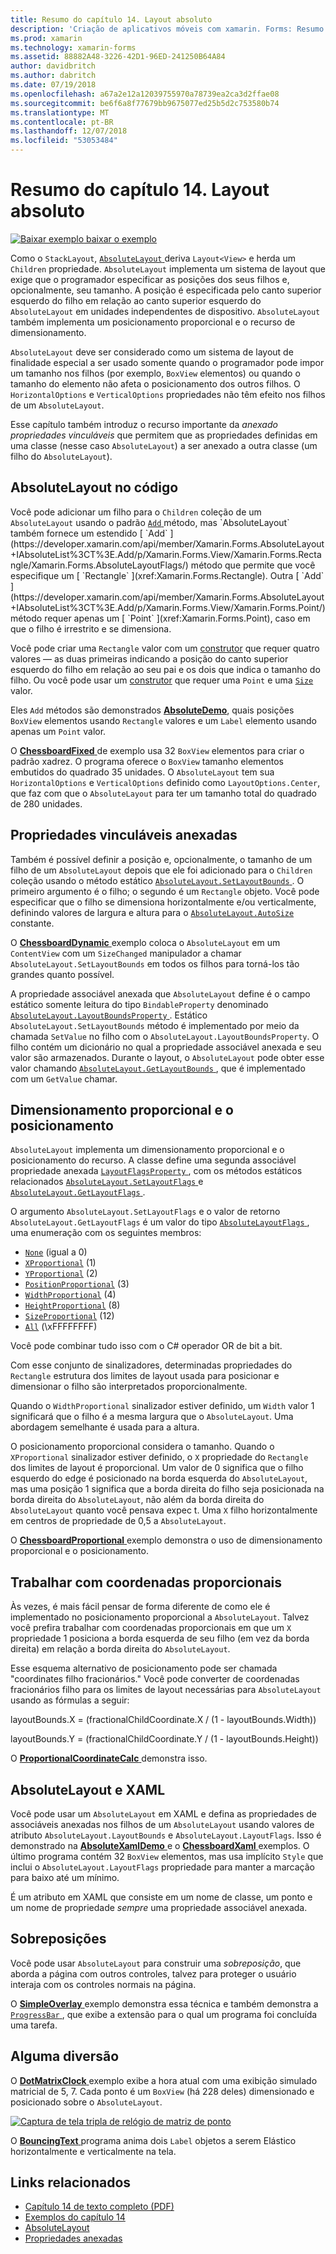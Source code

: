 ```yaml
---
title: Resumo do capítulo 14. Layout absoluto
description: 'Criação de aplicativos móveis com xamarin. Forms: Resumo do capítulo 14. Layout absoluto'
ms.prod: xamarin
ms.technology: xamarin-forms
ms.assetid: 88882A48-3226-42D1-96ED-241250B64A84
author: davidbritch
ms.author: dabritch
ms.date: 07/19/2018
ms.openlocfilehash: a67a2e12a12039755970a78739ea2ca3d2ffae08
ms.sourcegitcommit: be6f6a8f77679bb9675077ed25b5d2c753580b74
ms.translationtype: MT
ms.contentlocale: pt-BR
ms.lasthandoff: 12/07/2018
ms.locfileid: "53053484"
---
```

# <a name="summary-of-chapter-14-absolute-layout"></a>Resumo do capítulo 14. Layout absoluto

[![Baixar exemplo](~/media/shared/download.png) baixar o exemplo](https://github.com/xamarin/xamarin-forms-book-samples/tree/master/Chapter14)

Como o `StackLayout`, [ `AbsoluteLayout` ](xref:Xamarin.Forms.AbsoluteLayout) deriva `Layout<View>` e herda um `Children` propriedade. `AbsoluteLayout` implementa um sistema de layout que exige que o programador especificar as posições dos seus filhos e, opcionalmente, seu tamanho. A posição é especificada pelo canto superior esquerdo do filho em relação ao canto superior esquerdo do `AbsoluteLayout` em unidades independentes de dispositivo. `AbsoluteLayout` também implementa um posicionamento proporcional e o recurso de dimensionamento.

`AbsoluteLayout` deve ser considerado como um sistema de layout de finalidade especial a ser usado somente quando o programador pode impor um tamanho nos filhos (por exemplo, `BoxView` elementos) ou quando o tamanho do elemento não afeta o posicionamento dos outros filhos. O `HorizontalOptions` e `VerticalOptions` propriedades não têm efeito nos filhos de um `AbsoluteLayout`.

Esse capítulo também introduz o recurso importante da *anexado propriedades vinculáveis* que permitem que as propriedades definidas em uma classe (nesse caso `AbsoluteLayout`) a ser anexado a outra classe (um filho do `AbsoluteLayout`).

## <a name="absolutelayout-in-code"></a>AbsoluteLayout no código

Você pode adicionar um filho para o `Children` coleção de um `AbsoluteLayout` usando o padrão [ `Add` ](xref:System.Collections.Generic.ICollection`1.Add*) método, mas `AbsoluteLayout` também fornece um estendido [ `Add` ](https://developer.xamarin.com/api/member/Xamarin.Forms.AbsoluteLayout+IAbsoluteList%3CT%3E.Add/p/Xamarin.Forms.View/Xamarin.Forms.Rectangle/Xamarin.Forms.AbsoluteLayoutFlags/) método que permite que você especifique um [ `Rectangle` ](xref:Xamarin.Forms.Rectangle). Outra [ `Add` ](https://developer.xamarin.com/api/member/Xamarin.Forms.AbsoluteLayout+IAbsoluteList%3CT%3E.Add/p/Xamarin.Forms.View/Xamarin.Forms.Point/) método requer apenas um [ `Point` ](xref:Xamarin.Forms.Point), caso em que o filho é irrestrito e se dimensiona.

Você pode criar uma `Rectangle` valor com um [construtor](xref:Xamarin.Forms.Rectangle.%23ctor(System.Double,System.Double,System.Double,System.Double)) que requer quatro valores &mdash; as duas primeiras indicando a posição do canto superior esquerdo do filho em relação ao seu pai e os dois que indica o tamanho do filho. Ou você pode usar um [construtor](xref:Xamarin.Forms.Rectangle.%23ctor(Xamarin.Forms.Point,Xamarin.Forms.Size)) que requer uma `Point` e uma [ `Size` ](xref:Xamarin.Forms.Size) valor.

Eles `Add` métodos são demonstrados [ **AbsoluteDemo**](https://github.com/xamarin/xamarin-forms-book-samples/tree/master/Chapter14/AbsoluteDemo), quais posições `BoxView` elementos usando `Rectangle` valores e um `Label` elemento usando apenas um `Point` valor.

O [ **ChessboardFixed** ](https://github.com/xamarin/xamarin-forms-book-samples/tree/master/Chapter14/ChessboardFixed) de exemplo usa 32 `BoxView` elementos para criar o padrão xadrez. O programa oferece o `BoxView` tamanho elementos embutidos do quadrado 35 unidades. O `AbsoluteLayout` tem sua `HorizontalOptions` e `VerticalOptions` definido como `LayoutOptions.Center`, que faz com que o `AbsoluteLayout` para ter um tamanho total do quadrado de 280 unidades.

## <a name="attached-bindable-properties"></a>Propriedades vinculáveis anexadas

Também é possível definir a posição e, opcionalmente, o tamanho de um filho de um `AbsoluteLayout` depois que ele foi adicionado para o `Children` coleção usando o método estático [ `AbsoluteLayout.SetLayoutBounds` ](xref:Xamarin.Forms.AbsoluteLayout.SetLayoutBounds(Xamarin.Forms.BindableObject,Xamarin.Forms.Rectangle)). O primeiro argumento é o filho; o segundo é um `Rectangle` objeto. Você pode especificar que o filho se dimensiona horizontalmente e/ou verticalmente, definindo valores de largura e altura para o [ `AbsoluteLayout.AutoSize` ](xref:Xamarin.Forms.AbsoluteLayout.AutoSize) constante.

O [ **ChessboardDynamic** ](https://github.com/xamarin/xamarin-forms-book-samples/tree/master/Chapter14/ChessboardDynamic) exemplo coloca o `AbsoluteLayout` em um `ContentView` com um `SizeChanged` manipulador a chamar `AbsoluteLayout.SetLayoutBounds` em todos os filhos para torná-los tão grandes quanto possível.  

A propriedade associável anexada que `AbsoluteLayout` define é o campo estático somente leitura do tipo `BindableProperty` denominado [ `AbsoluteLayout.LayoutBoundsProperty` ](xref:Xamarin.Forms.AbsoluteLayout.LayoutBoundsProperty). Estático `AbsoluteLayout.SetLayoutBounds` método é implementado por meio da chamada `SetValue` no filho com o `AbsoluteLayout.LayoutBoundsProperty`. O filho contém um dicionário no qual a propriedade associável anexada e seu valor são armazenados. Durante o layout, o `AbsoluteLayout` pode obter esse valor chamando [ `AbsoluteLayout.GetLayoutBounds` ](xref:Xamarin.Forms.AbsoluteLayout.GetLayoutBounds(Xamarin.Forms.BindableObject)), que é implementado com um `GetValue` chamar.

## <a name="proportional-sizing-and-positioning"></a>Dimensionamento proporcional e o posicionamento

`AbsoluteLayout` implementa um dimensionamento proporcional e o posicionamento do recurso. A classe define uma segunda associável propriedade anexada [ `LayoutFlagsProperty` ](xref:Xamarin.Forms.AbsoluteLayout.LayoutFlagsProperty), com os métodos estáticos relacionados [ `AbsoluteLayout.SetLayoutFlags` ](xref:Xamarin.Forms.AbsoluteLayout.SetLayoutFlags(Xamarin.Forms.BindableObject,Xamarin.Forms.AbsoluteLayoutFlags)) e [ `AbsoluteLayout.GetLayoutFlags` ](xref:Xamarin.Forms.AbsoluteLayout.GetLayoutFlags(Xamarin.Forms.BindableObject)).

O argumento `AbsoluteLayout.SetLayoutFlags` e o valor de retorno `AbsoluteLayout.GetLayoutFlags` é um valor do tipo [ `AbsoluteLayoutFlags` ](xref:Xamarin.Forms.AbsoluteLayoutFlags), uma enumeração com os seguintes membros:

- [`None`](xref:Xamarin.Forms.AbsoluteLayoutFlags.None) (igual a 0)
- [`XProportional`](xref:Xamarin.Forms.AbsoluteLayoutFlags.XProportional) (1)
- [`YProportional`](xref:Xamarin.Forms.AbsoluteLayoutFlags.YProportional) (2)
- [`PositionProportional`](xref:Xamarin.Forms.AbsoluteLayoutFlags.PositionProportional) (3)
- [`WidthProportional`](xref:Xamarin.Forms.AbsoluteLayoutFlags.WidthProportional) (4)
- [`HeightProportional`](xref:Xamarin.Forms.AbsoluteLayoutFlags.HeightProportional) (8)
- [`SizeProportional`](xref:Xamarin.Forms.AbsoluteLayoutFlags.SizeProportional) (12)
- [`All`](xref:Xamarin.Forms.AbsoluteLayoutFlags.All) (\xFFFFFFFF)

Você pode combinar tudo isso com o C# operador OR de bit a bit.

Com esse conjunto de sinalizadores, determinadas propriedades do `Rectangle` estrutura dos limites de layout usada para posicionar e dimensionar o filho são interpretados proporcionalmente.

Quando o `WidthProportional` sinalizador estiver definido, um `Width` valor 1 significará que o filho é a mesma largura que o `AbsoluteLayout`. Uma abordagem semelhante é usada para a altura.

O posicionamento proporcional considera o tamanho. Quando o `XProportional` sinalizador estiver definido, o `X` propriedade do `Rectangle` dos limites de layout é proporcional. Um valor de 0 significa que o filho esquerdo do edge é posicionado na borda esquerda do `AbsoluteLayout`, mas uma posição 1 significa que a borda direita do filho seja posicionada na borda direita do `AbsoluteLayout`, não além da borda direita do `AbsoluteLayout` quanto você pensava expec t. Uma `X` filho horizontalmente em centros de propriedade de 0,5 a `AbsoluteLayout`.

O [ **ChessboardProportional** ](https://github.com/xamarin/xamarin-forms-book-samples/tree/master/Chapter14/ChessboardProportional) exemplo demonstra o uso de dimensionamento proporcional e o posicionamento.

## <a name="working-with-proportional-coordinates"></a>Trabalhar com coordenadas proporcionais

Às vezes, é mais fácil pensar de forma diferente de como ele é implementado no posicionamento proporcional a `AbsoluteLayout`. Talvez você prefira trabalhar com coordenadas proporcionais em que um `X` propriedade 1 posiciona a borda esquerda de seu filho (em vez da borda direita) em relação a borda direita do `AbsoluteLayout`.

Esse esquema alternativo de posicionamento pode ser chamada "coordinates filho fracionários." Você pode converter de coordenadas fracionários filho para os limites de layout necessárias para `AbsoluteLayout` usando as fórmulas a seguir:

layoutBounds.X = (fractionalChildCoordinate.X / (1 - layoutBounds.Width))

layoutBounds.Y = (fractionalChildCoordinate.Y / (1 - layoutBounds.Height))

O [ **ProportionalCoordinateCalc** ](https://github.com/xamarin/xamarin-forms-book-samples/tree/master/Chapter14/PropCoordCalc) demonstra isso.

## <a name="absolutelayout-and-xaml"></a>AbsoluteLayout e XAML

Você pode usar um `AbsoluteLayout` em XAML e defina as propriedades de associáveis anexadas nos filhos de um `AbsoluteLayout` usando valores de atributo `AbsoluteLayout.LayoutBounds` e `AbsoluteLayout.LayoutFlags`. Isso é demonstrado na [ **AbsoluteXamlDemo** ](https://github.com/xamarin/xamarin-forms-book-samples/tree/master/Chapter14/AbsoluteXamlDemo) e o [ **ChessboardXaml** ](https://github.com/xamarin/xamarin-forms-book-samples/tree/master/Chapter14/ChessboardXaml) exemplos. O último programa contém 32 `BoxView` elementos, mas usa implícito `Style` que inclui o `AbsoluteLayout.LayoutFlags` propriedade para manter a marcação para baixo até um mínimo.

É um atributo em XAML que consiste em um nome de classe, um ponto e um nome de propriedade *sempre* uma propriedade associável anexada.

## <a name="overlays"></a>Sobreposições

Você pode usar `AbsoluteLayout` para construir uma *sobreposição*, que aborda a página com outros controles, talvez para proteger o usuário interaja com os controles normais na página.

O [ **SimpleOverlay** ](https://github.com/xamarin/xamarin-forms-book-samples/tree/master/Chapter14/SimpleOverlay) exemplo demonstra essa técnica e também demonstra a [ `ProgressBar` ](xref:Xamarin.Forms.ProgressBar), que exibe a extensão para o qual um programa foi concluída uma tarefa.

## <a name="some-fun"></a>Alguma diversão

O [ **DotMatrixClock** ](https://github.com/xamarin/xamarin-forms-book-samples/tree/master/Chapter14/DotMatrixClock) exemplo exibe a hora atual com uma exibição simulado matricial de 5, 7. Cada ponto é um `BoxView` (há 228 deles) dimensionado e posicionado sobre o `AbsoluteLayout`.

[![Captura de tela tripla de relógio de matriz de ponto](images/ch14fg08-small.png "matricial relógio")](images/ch14fg08-large.png#lightbox "matricial relógio")

O [ **BouncingText** ](https://github.com/xamarin/xamarin-forms-book-samples/tree/master/Chapter14/BouncingText) programa anima dois `Label` objetos a serem Elástico horizontalmente e verticalmente na tela.



## <a name="related-links"></a>Links relacionados

- [Capítulo 14 de texto completo (PDF)](https://download.xamarin.com/developer/xamarin-forms-book/XamarinFormsBook-Ch14-Apr2016.pdf)
- [Exemplos do capítulo 14](https://github.com/xamarin/xamarin-forms-book-samples/tree/master/Chapter14)
- [AbsoluteLayout](~/xamarin-forms/user-interface/layouts/absolute-layout.md)
- [Propriedades anexadas](~/xamarin-forms/xaml/attached-properties.md)
